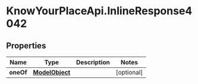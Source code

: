 # KnowYourPlaceApi.InlineResponse4042

## Properties
Name | Type | Description | Notes
------------ | ------------- | ------------- | -------------
**oneOf** | [**ModelObject**](ModelObject.md) |  | [optional] 
